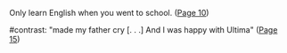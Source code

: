 Only learn English when you went to school. ([Page 10](</BMU.md#page=22>))

#contrast: "made my father cry \[. . .\] And I was happy with Ultima" ([Page 15](</BMU.md#page=27>))